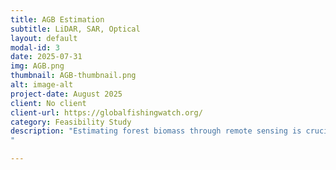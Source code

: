 ```yaml
---
title: AGB Estimation
subtitle: LiDAR, SAR, Optical
layout: default
modal-id: 3
date: 2025-07-31
img: AGB.png
thumbnail: AGB-thumbnail.png
alt: image-alt
project-date: August 2025
client: No client
client-url: https://globalfishingwatch.org/
category: Feasibility Study
description: "Estimating forest biomass through remote sensing is crucial in the context of carbon sequestration, as it is the only way to systematically and periodically quantify the amount of carbon stored in forest ecosystems. Forests act as carbon sinks by absorbing carbon dioxide (CO₂) from the atmosphere during photosynthesis and storing it in their biomass.\nAmong the most widely used satellite systems, ranked in terms of error in aboveground biomass estimation (AGBD), are lidar, SAR, and optical sensors (each with its own challenges). The development of accurate estimation algorithms is an open issue. However, estimates from these instruments are regularly used to monitor deforestation, forest degradation, and natural regeneration processes, as input for decision-making in conservation, reforestation, and sustainable management policies. These data are essential for meeting international climate-related commitments, such as the Paris Agreement and REDD+ (Reducing Emissions from Deforestation and Forest Degradation) mechanisms. 
"

---
```


